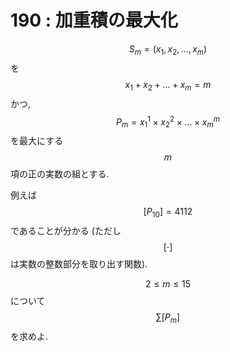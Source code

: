 # 190 : 加重積の最大化

$$S_m = (x_1, x_2, \dots, x_m)$$を$$x_1 + x_2 + \dots + x_m = m$$かつ,$$P_m = {x_1}^1 \times {x_2}^2 \times \dots \times {x_m}^m$$を最大にする$$m$$項の正の実数の組とする.

例えば$$[P_{10}] = 4112$$であることが分かる \(ただし$$[ \cdot ]$$は実数の整数部分を取り出す関数\).

$$2 ≤ m ≤ 15$$について$$\sum [P_m]$$を求めよ.

